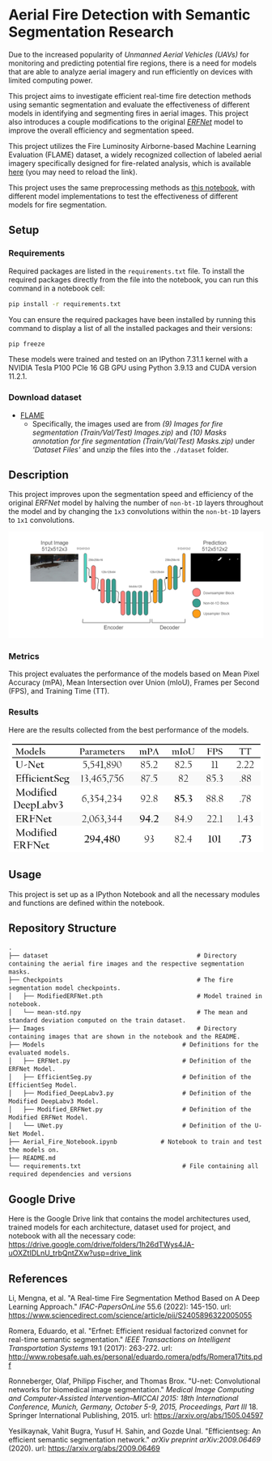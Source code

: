 # Aerial Fire Detection with Semantic Segmentation Research
Due to the increased popularity of *Unmanned Aerial Vehicles (UAVs)* for monitoring and predicting potential fire regions, there is a need for models that are able to analyze aerial imagery and run efficiently on devices with limited computing power. 

This project aims to investigate efficient real-time fire detection methods using semantic segmentation and evaluate the effectiveness of different models in identifying and segmenting fires in aerial images. This project also introduces a couple modifications to the original [*ERFNet*](http://www.robesafe.uah.es/personal/eduardo.romera/pdfs/Romera17tits.pdf) model to improve the overall efficiency and segmentation speed.

This project utilizes the Fire Luminosity Airborne-based Machine Learning Evaluation (FLAME) dataset, a widely recognized collection of labeled aerial imagery specifically designed for fire-related analysis, which is available [here](https://ieee-dataport.org/open-access/flame-dataset-aerial-imagery-pile-burn-detection-using-drones-uavs) (you may need to reload the link). 

This project uses the same preprocessing methods as [this notebook](https://github.com/maidacundo/real-time-fire-segmentation-deep-learning/blob/main/Fire%20Segmentation%20Pipeline.ipynb), with different model implementations to test the effectiveness of different models for fire segmentation.

## Setup

### Requirements
Required packages are listed in the `requirements.txt` file.
To install the required packages directly from the file into the notebook, you can run this command in a notebook cell:
```sh
pip install -r requirements.txt
```
You can ensure the required packages have been installed by running this command to display a list of all the installed packages and their versions:
```sh
pip freeze
```

These models were trained and tested on an IPython 7.31.1 kernel with a NVIDIA Tesla P100 PCIe 16 GB GPU using Python 3.9.13 and CUDA version 11.2.1.

### Download dataset
* [FLAME](https://ieee-dataport.org/open-access/flame-dataset-aerial-imagery-pile-burn-detection-using-drones-uavs)
  * Specifically, the images used are from *(9) Images for fire segmentation (Train/Val/Test) Images.zip)* and *(10) Masks annotation for fire segmentation (Train/Val/Test) Masks.zip)* under *'Dataset Files'* and unzip the files into the `./dataset` folder.

## Description
This project improves upon the segmentation speed and efficiency of the original *ERFNet* model by halving the number of `non-bt-1D` layers throughout the model and by changing the `1x3` convolutions within the `non-bt-1D` layers to `1x1` convolutions.

![](Images/Modified-ERFNet-Diagram.png)

### Metrics
This project evaluates the performance of the models based on Mean Pixel Accuracy (mPA), Mean Intersection over Union (mIoU), Frames per Second (FPS), and Training Time (TT).

### Results
Here are the results collected from the best performance of the models.

![](Images/Result-Table2.png)

## Usage
This project is set up as a IPython Notebook and all the necessary modules and functions are defined within the notebook.

## Repository Structure
    .
    ├── dataset                                         # Directory containing the aerial fire images and the respective segmentation masks.
    ├── Checkpoints                                     # The fire segmentation model checkpoints.
    │   ├── ModifiedERFNet.pth                          # Model trained in notebook.
    │   └── mean-std.npy                                # The mean and standard deviation computed on the train dataset.
    ├── Images                                          # Directory containing images that are shown in the notebook and the README.
    ├── Models                                      # Definitions for the evaluated models.
    │   ├── ERFNet.py                               # Definition of the ERFNet Model.
    │   ├── EfficientSeg.py                         # Definition of the EfficientSeg Model.
    │   ├── Modified_DeepLabv3.py                   # Definition of the Modified DeepLabv3 Model.
    │   ├── Modified_ERFNet.py                      # Definition of the Modified ERFNet Model.
    │   └── UNet.py                                 # Definition of the U-Net Model.
    ├── Aerial_Fire_Notebook.ipynb            # Notebook to train and test the models on.
    ├── README.md                 
    └── requirements.txt                            # File containing all required dependencies and versions

## Google Drive
Here is the Google Drive link that contains the model architectures used, trained models for each architecture, dataset used for project, and notebook with all the necessary code:
https://drive.google.com/drive/folders/1h26dTWys4JA-uOXZtIDLnU_trbQntZXw?usp=drive_link

## References
Li, Mengna, et al. "A Real-time Fire Segmentation Method Based on A Deep Learning Approach." *IFAC-PapersOnLine* 55.6 (2022): 145-150. url: https://www.sciencedirect.com/science/article/pii/S2405896322005055

Romera, Eduardo, et al. "Erfnet: Efficient residual factorized convnet for real-time semantic segmentation." *IEEE Transactions on Intelligent Transportation Systems* 19.1 (2017): 263-272. url: http://www.robesafe.uah.es/personal/eduardo.romera/pdfs/Romera17tits.pdf

Ronneberger, Olaf, Philipp Fischer, and Thomas Brox. "U-net: Convolutional networks for biomedical image segmentation." *Medical Image Computing and Computer-Assisted Intervention–MICCAI 2015: 18th International Conference, Munich, Germany, October 5-9, 2015, Proceedings, Part III* 18. Springer International Publishing, 2015. url: https://arxiv.org/abs/1505.04597

Yesilkaynak, Vahit Bugra, Yusuf H. Sahin, and Gozde Unal. "Efficientseg: An efficient semantic segmentation network." *arXiv preprint arXiv:2009.06469* (2020). url: https://arxiv.org/abs/2009.06469

